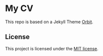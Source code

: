 # My CV

This repo is based on a Jekyll Theme [Orbit](https://github.com/sharu725/online-cv).

## License

This project is licensed under the [MIT license](LICENSE.txt).
